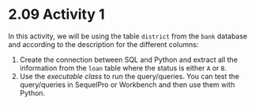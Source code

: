 # 2.09 Activity 1

In this activity, we will be using the table `district` from the `bank` database and according to the description for the different columns:

1. Create the connection between SQL and Python and extract all the information from the `loan` table where the status is either `A` or `B`.
2. Use the _executable class_ to run the query/queries. You can test the query/queries in SequelPro or Workbench and then use them with Python.
